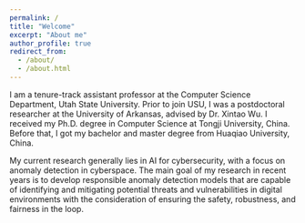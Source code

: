 ```yaml
---
permalink: /
title: "Welcome"
excerpt: "About me"
author_profile: true
redirect_from: 
  - /about/
  - /about.html
---
```


I am a tenure-track assistant professor at the Computer Science Department, Utah State University. Prior to join USU, I was a postdoctoral researcher at the University of Arkansas, advised by Dr. Xintao Wu. I received my Ph.D. degree in Computer Science at Tongji University, China. Before that, I got my bachelor and master degree from Huaqiao University, China. 

My current research generally lies in AI for cybersecurity, with a focus on anomaly detection in cyberspace. The main goal of my research in recent years is to develop responsible anomaly detection models that are capable of identifying and mitigating potential threats and vulnerabilities in digital environments with the consideration of ensuring the safety, robustness, and fairness in the loop.

<!-- **Research Interests**: Deep learning and its applications in anomaly detection and natural language processing. -->

<!-- <span style="color:red">**Openings**: I am looking for highly-motivated Ph.D. students (fully funded) and visiting Ph.D. students to work with me on data mining and machine learning. Please send me your CV if you are interested. [Details]({% link _pages/hiring.md%}). </span> -->